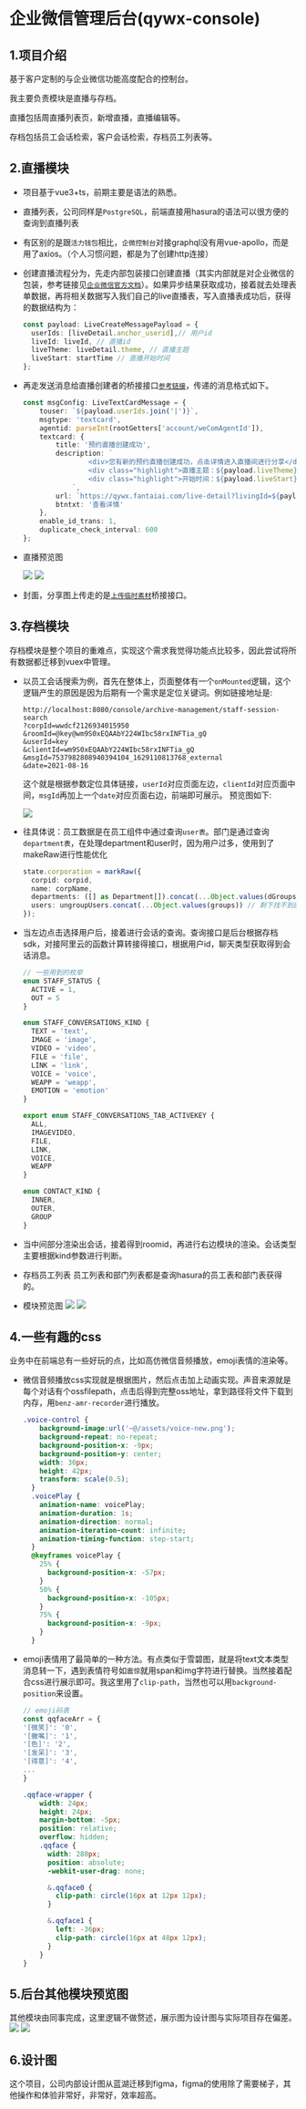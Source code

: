 # 企业微信管理后台(qywx-console)
## 1.项目介绍
基于客户定制的与企业微信功能高度配合的控制台。

我主要负责模块是直播与存档。

直播包括周直播列表页，新增直播，直播编辑等。

存档包括员工会话检索，客户会话检索，存档员工列表等。

## 2.直播模块
- 项目基于vue3+ts，前期主要是语法的熟悉。
- 直播列表，公司同样是`PostgreSQL`，前端直接用hasura的语法可以很方便的查询到直播列表
- 有区别的是跟`活力钱包`相比，`企微控制台`对接graphql没有用vue-apollo，而是用了axios。（个人习惯问题，都是为了创建http连接）
- 创建直播流程分为，先走内部包装接口创建直播（其实内部就是对企业微信的包装，参考链接见[`企业微信官方文档`](https://developer.work.weixin.qq.com/document/path/93637)）。如果异步结果获取成功，接着就去处理表单数据，再将相关数据写入我们自己的live直播表，写入直播表成功后，获得的数据结构为：
  ```typescript
  const payload: LiveCreateMessagePayload = {
    userIds: [liveDetail.anchor_userid],// 用户id
    liveId: liveId, // 直播id
    liveTheme: liveDetail.theme, // 直播主题
    liveStart: startTime // 直播开始时间
  };
  ```
- 再走发送消息给直播创建者的桥接接口[`参考链接`](https://developer.work.weixin.qq.com/document/path/90236)，传递的消息格式如下。
    ```typescript
    const msgConfig: LiveTextCardMessage = {
        touser: `${payload.userIds.join('|')}`,
        msgtype: 'textcard',
        agentid: parseInt(rootGetters['account/weComAgentId']),
        textcard: {
            title: '预约直播创建成功',
            description: `
                    <div>您有新的预约直播创建成功，点击详情进入直播间进行分享</div>
                    <div class="highlight">直播主题：${payload.liveTheme}</div>
                    <div class="highlight">开始时间：${payload.liveStart}</div>
                `,
            url: `https://qywx.fantaiai.com/live-detail?livingId=${payload.liveId}`,
            btntxt: '查看详情'
        },
        enable_id_trans: 1,
        duplicate_check_interval: 600
    };
    ```
- 直播预览图 

  <img src="/assets/2/1.png"/>
  <img src="/assets/2/2.png"/>

- 封面，分享图上传走的是[`上传临时素材`](https://developer.work.weixin.qq.com/document/path/90253)桥接接口。


## 3.存档模块
存档模块是整个项目的重难点，实现这个需求我觉得功能点比较多，因此尝试将所有数据都迁移到vuex中管理。

- 以员工会话搜索为例，首先在整体上，页面整体有一个`onMounted`逻辑，这个逻辑产生的原因是因为后期有一个需求是定位关键词。例如链接地址是:
  ```
  http://localhost:8080/console/archive-management/staff-session-search
  ?corpId=wwdcf2126934015950
  &roomId=@key@wm9S0xEQAAbY224WIbc58rxINFTia_gQ
  &userId=key
  &clientId=wm9S0xEQAAbY224WIbc58rxINFTia_gQ
  &msgId=7537982808940394104_1629110813768_external
  &date=2021-08-16
  ```
  这个就是根据参数定位具体链接，`userId`对应页面左边，`clientId`对应页面中间，`msgId`再加上一个`date`对应页面右边，前端即可展示。
  预览图如下:

  <img src="/assets/2/3.png"/>

- 往具体说：员工数据是在员工组件中通过查询`user表`。部门是通过查询`department表`，在处理department和user时，因为用户过多，使用到了makeRaw进行性能优化
  ```typescript
  state.corporation = markRaw({
    corpid: corpid,
    name: corpName,
    departments: ([] as Department[]).concat(...Object.values(dGroups)), // 剩下的部门计入根部门
    users: ungroupUsers.concat(...Object.values(groups)) // 剩下找不到部门的计入未分组用户
  });
  ```
- 当左边点击选择用户后，接着进行会话的查询。查询接口是后台根据存档sdk，对接阿里云的函数计算转接得接口，根据用户id，聊天类型获取得到会话消息。
  ```typescript
  // 一些用到的枚举
  enum STAFF_STATUS {
    ACTIVE = 1,
    OUT = 5
  }
  
  enum STAFF_CONVERSATIONS_KIND {
    TEXT = 'text',
    IMAGE = 'image',
    VIDEO = 'video',
    FILE = 'file',
    LINK = 'link',
    VOICE = 'voice',
    WEAPP = 'weapp',
    EMOTION = 'emotion'
  }
  
  export enum STAFF_CONVERSATIONS_TAB_ACTIVEKEY {
    ALL,
    IMAGEVIDEO,
    FILE,
    LINK,
    VOICE,
    WEAPP
  }
  
  enum CONTACT_KIND {
    INNER,
    OUTER,
    GROUP
  }
  ```
- 当中间部分渲染出会话，接着得到roomid，再进行右边模块的渲染。会话类型主要根据kind参数进行判断。
- 存档员工列表
    员工列表和部门列表都是查询hasura的员工表和部门表获得的。
- 模块预览图
  <img src="/assets/2/4.png"/>
  <img src="/assets/2/5.png"/>

## 4.一些有趣的css
业务中在前端总有一些好玩的点，比如高仿微信音频播放，emoji表情的渲染等。
- 微信音频播放css实现就是根据图片，然后点击加上动画实现。声音来源就是每个对话有个ossfilepath，点击后得到完整oss地址，拿到路径将文件下载到内存，用`benz-amr-recorder`进行播放。
  ```scss
  .voice-control {
      background-image:url('~@/assets/voice-new.png');
      background-repeat: no-repeat;
      background-position-x: -9px;
      background-position-y: center;
      width: 30px;
      height: 42px;
      transform: scale(0.5);
    }
    .voicePlay {
      animation-name: voicePlay;
      animation-duration: 1s;
      animation-direction: normal;
      animation-iteration-count: infinite;
      animation-timing-function: step-start;
    }
    @keyframes voicePlay {
      25% {
        background-position-x: -57px;
      }
      50% {
        background-position-x: -105px;
      }
      75% {
        background-position-x: -9px;
      }
    }
  ```
  
- emoji表情用了最简单的一种方法。有点类似于雪碧图，就是将text文本类型消息转一下，遇到表情符号如`震惊`就用span和img字符进行替换。当然接着配合css进行展示即可。我这里用了`clip-path`，当然也可以用`background-position`来设置。
  ```typescript
  // emoji码表
  const qqfaceArr = {
  '[微笑]': '0',
  '[撇嘴]': '1',
  '[色]': '2',
  '[发呆]': '3',
  '[得意]': '4',
  ...
  }
  ```
  ```scss
  .qqface-wrapper {
      width: 24px;
      height: 24px;
      margin-bottom: -5px;
      position: relative;
      overflow: hidden;
      .qqface {
        width: 280px;
        position: absolute;
        -webkit-user-drag: none;
  
        &.qqface0 {
          clip-path: circle(16px at 12px 12px);
        }
  
        &.qqface1 {
          left: -36px;
          clip-path: circle(16px at 48px 12px);
        }
      }
  }
  ```

## 5.后台其他模块预览图
其他模块由同事完成，这里逻辑不做赘述，展示图为设计图与实际项目存在偏差。
  <img src="/assets/2/6.png"/>
  <img src="/assets/2/7.png"/>


## 6.设计图
这个项目，公司内部设计图从蓝湖迁移到figma，figma的使用除了需要梯子，其他操作和体验非常好，非常好，效率超高。